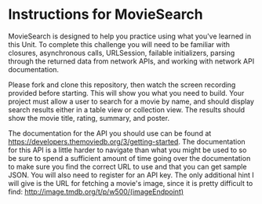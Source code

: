 # Instructions for MovieSearch

MovieSearch is designed to help you practice using what you've learned in this Unit. To complete this challenge you will need to be familiar with closures, asynchronous calls, URLSession, failable initializers, parsing through the returned data from network APIs, and working with network API documentation.

Please fork and clone this repository, then watch the screen recording provided before starting. This will show you what you need to build. Your project must allow a user to search for a movie by name, and should display search results either in a table view or collection view. The results should show the movie title, rating, summary, and poster.

The documentation for the API you should use can be found at https://developers.themoviedb.org/3/getting-started. The documentation for this API is a little harder to navigate than what you might be used to so be sure to spend a sufficient amount of time going over the documentation to make sure you find the correct URL to use and that you can get sample JSON. You will also need to register for an API key. The only additional hint I will give is the URL for fetching a movie's image, since it is pretty difficult to find: http://image.tmdb.org/t/p/w500/(imageEndpoint)
